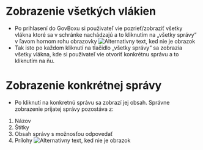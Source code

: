 # Zobrazenie všetkých vlákien
-	Po prihlasení do GovBoxu si použivateľ vie pozrieť/zobraziť všetky vlákna ktoré sa v schránke nachádzajú a to kliknutím na „všetky správy“ v ľavom hornom rohu obrazovky
![Alternativny text, ked nie je obrazok](../obrazok10.png "Nazov obrazku")
-	Tak isto po každom kliknutí na tlačidlo „všetky správy“ sa zobrazia všetky vlákna, kde si použivateľ vie otvoriť konkrétnu správu a to kliknutím na ňu.


# Zobrazenie konkrétnej správy
-	Po kliknutí na konkretnú správu sa zobrazí jej obsah. Správne zobrazenie prijatej správy pozostáva z:
1.	Názov 
2.	Štítky
3.	Obsah správy s možnosťou odpovedať
4.	Prílohy
![Alternativny text, ked nie je obrazok](../zobrazenie-spravy.png "Nazov obrazku")
